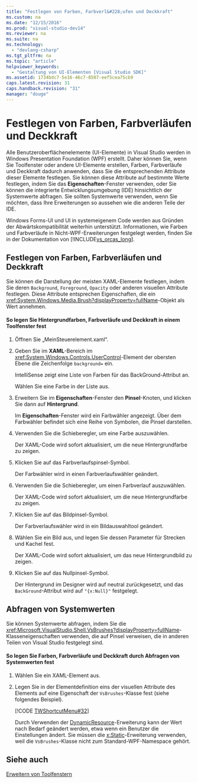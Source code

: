 ```yaml
---
title: "Festlegen von Farben, Farbverl&#228;ufen und Deckkraft"
ms.custom: na
ms.date: "12/15/2016"
ms.prod: "visual-studio-dev14"
ms.reviewer: na
ms.suite: na
ms.technology: 
  - "devlang-csharp"
ms.tgt_pltfrm: na
ms.topic: "article"
helpviewer_keywords: 
  - "Gestaltung von UI-Elementen [Visual Studio SDK]"
ms.assetid: 1734bdc7-5e16-46c7-8507-eef5cea75cb9
caps.latest.revision: 31
caps.handback.revision: "31"
manager: "douge"
---
```

# Festlegen von Farben, Farbverl&#228;ufen und Deckkraft
Alle Benutzeroberflächenelemente \(UI\-Elemente\) in Visual Studio werden in Windows Presentation Foundation \(WPF\) erstellt. Daher können Sie, wenn Sie Toolfenster oder andere UI\-Elemente erstellen, Farben, Farbverläufe und Deckkraft dadurch anwenden, dass Sie die entsprechenden Attribute dieser Elemente festlegen. Sie können diese Attribute auf bestimmte Werte festlegen, indem Sie das **Eigenschaften**\-Fenster verwenden, oder Sie können die integrierte Entwicklungsumgebung \(IDE\) hinsichtlich der Systemwerte abfragen. Sie sollten Systemwerte verwenden, wenn Sie möchten, dass Ihre Erweiterungen so aussehen wie die anderen Teile der IDE.  
  
 Windows Forms\-UI und UI in systemeigenem Code werden aus Gründen der Abwärtskompatibilität weiterhin unterstützt. Informationen, wie Farben und Farbverläufe in Nicht\-WPF\-Erweiterungen festgelegt werden, finden Sie in der Dokumentation von [!INCLUDE[vs_orcas_long](../atl/reference/includes/vs_orcas_long_md.md)].  
  
## Festlegen von Farben, Farbverläufen und Deckkraft  
 Sie können die Darstellung der meisten XAML\-Elemente festlegen, indem Sie deren `Background`, `Foreground`, `Opacity` oder anderen visuellen Attribute festlegen. Diese Attribute entsprechen Eigenschaften, die ein <xref:System.Windows.Media.Brush?displayProperty=fullName>\-Objekt als Wert annehmen.  
  
#### So legen Sie Hintergrundfarben, Farbverläufe und Deckkraft in einem Toolfenster fest  
  
1.  Öffnen Sie „MeinSteuerelement.xaml“.  
  
2.  Geben Sie im **XAML**\-Bereich im <xref:System.Windows.Controls.UserControl>\-Element der obersten Ebene die Zeichenfolge `background=` ein.  
  
     IntelliSense zeigt eine Liste von Farben für das BackGround\-Attribut an.  
  
     Wählen Sie eine Farbe in der Liste aus.  
  
3.  Erweitern Sie im **Eigenschaften**\-Fenster den **Pinsel**\-Knoten, und klicken Sie dann auf **Hintergrund**.  
  
     Im **Eigenschaften**\-Fenster wird ein Farbwähler angezeigt. Über dem Farbwähler befindet sich eine Reihe von Symbolen, die Pinsel darstellen.  
  
4.  Verwenden Sie die Schieberegler, um eine Farbe auszuwählen.  
  
     Der XAML\-Code wird sofort aktualisiert, um die neue Hintergrundfarbe zu zeigen.  
  
5.  Klicken Sie auf das Farbverlaufspinsel\-Symbol.  
  
     Der Farbwähler wird in einen Farbverlaufswähler geändert.  
  
6.  Verwenden Sie die Schieberegler, um einen Farbverlauf auszuwählen.  
  
     Der XAML\-Code wird sofort aktualisiert, um die neue Hintergrundfarbe zu zeigen.  
  
7.  Klicken Sie auf das Bildpinsel\-Symbol.  
  
     Der Farbverlaufswähler wird in ein Bildauswahltool geändert.  
  
8.  Wählen Sie ein Bild aus, und legen Sie dessen Parameter für Strecken und Kachel fest.  
  
     Der XAML\-Code wird sofort aktualisiert, um das neue Hintergrundbild zu zeigen.  
  
9. Klicken Sie auf das Nullpinsel\-Symbol.  
  
     Der Hintergrund im Designer wird auf neutral zurückgesetzt, und das `BackGround`\-Attribut wird auf `"{x:Null}"` festgelegt.  
  
## Abfragen von Systemwerten  
 Sie können Systemwerte abfragen, indem Sie die <xref:Microsoft.VisualStudio.Shell.VsBrushes?displayProperty=fullName>\-Klasseneigenschaften verwenden, die auf Pinsel verweisen, die in anderen Teilen von Visual Studio festgelegt sind.  
  
#### So legen Sie Farben, Farbverläufe und Deckkraft durch Abfragen von Systemwerten fest  
  
1.  Wählen Sie ein XAML\-Element aus.  
  
2.  Legen Sie in der Elementdefinition eins der visuellen Attribute des Elements auf eine Eigenschaft der `VsBrushes`\-Klasse fest \(siehe folgendes Beispiel\).  
  
     [!CODE [TWShortcutMenu#32](../CodeSnippet/VS_Snippets_VSSDK/twshortcutmenu#32)]  
  
     Durch Verwenden der [DynamicResource](../Topic/DynamicResource%20Markup%20Extension.md)\-Erweiterung kann der Wert nach Bedarf geändert werden, etwa wenn ein Benutzer die Einstellungen ändert. Sie müssen die [x:Static](../Topic/x:Static%20Markup%20Extension.md)\-Erweiterung verwenden, weil die `VsBrushes`\-Klasse nicht zum Standard\-WPF\-Namespace gehört.  
  
## Siehe auch  
 [Erweitern von Toolfenstern](../misc/extending-tool-windows.md)